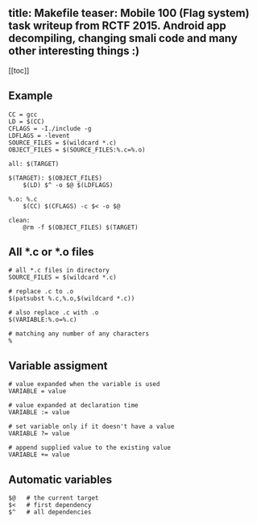 title: Makefile
teaser:
  Mobile 100 (Flag system) task writeup from RCTF 2015. Android app decompiling, changing smali
  code and many other interesting things :)
---

[[toc]]

## Example

``` make
CC = gcc
LD = $(CC)
CFLAGS = -I./include -g
LDFLAGS = -levent
SOURCE_FILES = $(wildcard *.c)
OBJECT_FILES = $(SOURCE_FILES:%.c=%.o)

all: $(TARGET)

$(TARGET): $(OBJECT_FILES)
	$(LD) $^ -o $@ $(LDFLAGS)

%.o: %.c
	$(CC) $(CFLAGS) -c $< -o $@

clean:
	@rm -f $(OBJECT_FILES) $(TARGET)
```

## All *.c or *.o files

``` make
# all *.c files in directory
SOURCE_FILES = $(wildcard *.c)

# replace .c to .o
$(patsubst %.c,%.o,$(wildcard *.c))

# also replace .c with .o
$(VARIABLE:%.o=%.c)

# matching any number of any characters
%
```

## Variable assigment

``` make
# value expanded when the variable is used
VARIABLE = value

# value expanded at declaration time
VARIABLE := value

# set variable only if it doesn't have a value
VARIABLE ?= value

# append supplied value to the existing value
VARIABLE += value
```

## Automatic variables

``` make
$@   # the current target
$<   # first dependency
$^   # all dependencies
```
